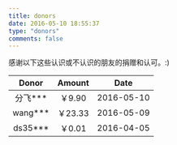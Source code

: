 ```yaml
---
title: donors
date: 2016-05-10 18:55:37
type: "donors"
comments: false
---
```


感谢以下这些认识或不认识的朋友的捐赠和认可。:)

| Donor | Amount | Date |
|:--------:|:--------:|:--------:|
| 分飞\*** | ￥9.90 | 2016-05-10 |
| wang\*** | ￥23.33 | 2016-05-09 |
| ds35\*** | ￥0.01 | 2016-04-05 |
